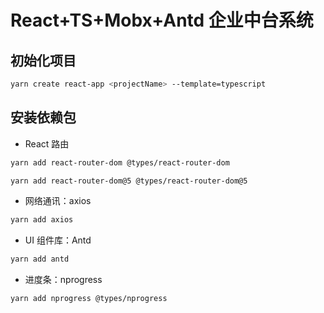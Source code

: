 # React+TS+Mobx+Antd 企业中台系统

## 初始化项目

```bash
yarn create react-app <projectName> --template=typescript
```

## 安装依赖包

- React 路由

```bash
yarn add react-router-dom @types/react-router-dom

yarn add react-router-dom@5 @types/react-router-dom@5
```

- 网络通讯：axios

```bash
yarn add axios

```

- UI 组件库：Antd

```bash
yarn add antd
```

- 进度条：nprogress

```bash
yarn add nprogress @types/nprogress

```
